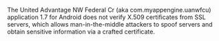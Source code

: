The United Advantage NW Federal Cr (aka com.myappengine.uanwfcu) application 1.7 for Android does not verify X.509 certificates from SSL servers, which allows man-in-the-middle attackers to spoof servers and obtain sensitive information via a crafted certificate.